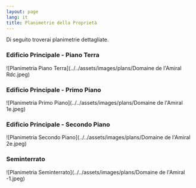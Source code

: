 ```yaml
---
layout: page
lang: it
title: Planimetrie della Proprietà
---
```


Di seguito troverai planimetrie dettagliate.

### Edificio Principale - Piano Terra
![Planimetria Piano Terra](../../assets/images/plans/Domaine de l'Amiral Rdc.jpeg)

### Edificio Principale - Primo Piano
![Planimetria Primo Piano](../../assets/images/plans/Domaine de l'Amiral 1e.jpeg)

### Edificio Principale - Secondo Piano
![Planimetria Secondo Piano](../../assets/images/plans/Domaine de l'Amiral 2e.jpeg)

### Seminterrato
![Planimetria Seminterrato](../../assets/images/plans/Domaine de l'Amiral -1.jpeg)